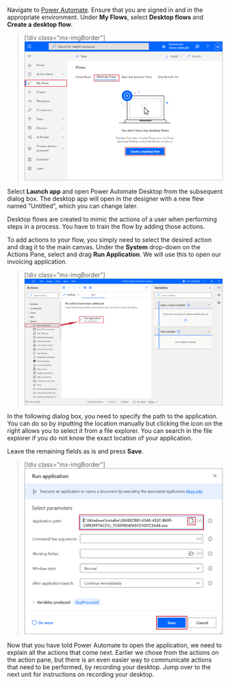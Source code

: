 Navigate to [Power Automate](https://flow.microsoft.com/?azure-portal=true). Ensure that you are signed in and in the appropriate environment. Under **My Flows**, select **Desktop flows** and **Create a desktop flow**.

> [!div class="mx-imgBorder"]
> [![Screenshot of My flow, desktop flows with Create a desktop flow button.](../media/desktop-begin.png)](../media/desktop-begin.png#lightbox)

Select **Launch app** and open Power Automate Desktop from the subsequent dialog box. The desktop app will open in the designer with a new flew named "Untitled", which you can change later.

Desktop flows are created to mimic the actions of a user when performing steps in a process. You have to train the flow by adding those actions.

To add actions to your flow, you simply need to select the desired action and drag it to the main canvas. Under the **System** drop-down on the Actions Pane, select and drag **Run Application**. We will use this to open our invoicing application.

> [!div class="mx-imgBorder"]
> [![Screenshot of Run application feature under System actions.](../media/run-application.png)](../media/run-application.png#lightbox)

In the following dialog box, you need to specify the path to the application. You can do so by inputting the location manually but clicking the icon on the right allows you to select it from a file explorer. You can search in the file explorer if you do not know the exact location of your application.

Leave the remaining fields as is and press **Save**.

> [!div class="mx-imgBorder"]
> [![Screenshot of the Run application parameters with path higlighted and Save button.](../media/save-run-application.png)](../media/save-run-application.png#lightbox)

Now that you have told Power Automate to open the application, we need to explain all the actions that come next. Earlier we chose from the actions on the action pane, but there is an even easier way to communicate actions that need to be performed, by recording your desktop. Jump over to the next unit for instructions on recording your desktop.